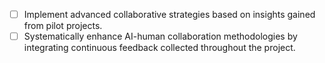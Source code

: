 - [ ] Implement advanced collaborative strategies based on insights gained from pilot projects.
- [ ] Systematically enhance AI-human collaboration methodologies by integrating continuous feedback collected throughout the project.